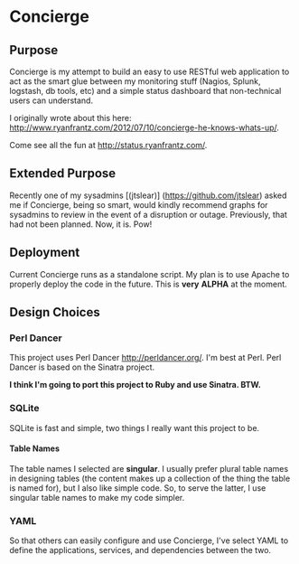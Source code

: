 # Concierge
## Purpose
Concierge is my attempt to build an easy to use RESTful web application to act as the smart glue between my monitoring stuff (Nagios, Splunk, logstash, db tools, etc) and a simple status dashboard that non-technical users can understand.

I originally wrote about this here: http://www.ryanfrantz.com/2012/07/10/concierge-he-knows-whats-up/.

Come see all the fun at http://status.ryanfrantz.com/.

## Extended Purpose
Recently one of my sysadmins [(jtslear)] (https://github.com/jtslear) asked me if Concierge, being so smart, would kindly recommend graphs for sysadmins to review in the event of a disruption or outage.  Previously, that had not been planned.  Now, it is.  Pow!

## Deployment
Current Concierge runs as a standalone script.  My plan is to use Apache to properly deploy the code in the future.  This is __very__ **ALPHA** at the moment.

## Design Choices
### Perl Dancer
This project uses Perl Dancer <http://perldancer.org/>.  I'm best at Perl.  Perl Dancer is based on the Sinatra project.

__I think I'm going to port this project to Ruby and use Sinatra. BTW.__

### SQLite
SQLite is fast and simple, two things I really want this project to be.

#### Table Names
The table names I selected are **singular**.  I usually prefer plural table names in designing tables (the content makes up a collection of the thing the table is named for), but I also like simple code.  So, to serve the latter, I use singular table names to make my code simpler.

### YAML
So that others can easily configure and use Concierge, I've select YAML to define the applications, services, and dependencies between the two.
